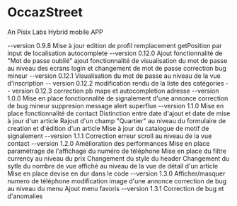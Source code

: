 # OccazStreet
An Pisix Labs Hybrid mobile APP

--version 0.9.8
Mise à jour edition de profil
remplacement getPosition par input de localisation autocomplete
--version 0.12.0
Ajout fonctionnalité de "Mot de passe oublié"
ajout fonctionnalité de visualisation du mot de passe au niveau des ecrans login et changement de mot de passe
correction bug mineur
--version 0.12.1
Visualisation du mot de passe au niveau de la vue d'inscription
-- version 0.12.2
modification rendu de la liste des catégories
-- version 0.12.3
correction pb maps et autocompletion adresse
--version 1.0.0
Mise en place fonctionnalité de signalement d'une annonce
correction de bug mineur
suppresion message alert superflue
--version 1.1.0
Mise en place fonctionnalité de contact
Distinction entre date d'ajout et date de mise à jour d'un article
Rajout d'un champ "Quartier" au niveau du formulaire de creation et d'édition d'un article
Mise à jour du catalogue de motif de signalement
--version 1.1.1
Correction erreur scroll au niveau de la vue contact
--version 1.2.0
Amélioration des performances 
Mise en place paramétrage  de l'affichage du numéro de téléphone
Mise en place du filtre currency au niveau du prix
Changement du style du header
Changement du sytle du nombre de vue affiché au niveau de la vue de détail d'un article
Mise en place devise en dur dans le code
--version 1.3.0
Afficher/masquer numero de téléphone
modification image d'une annonce
correction de bug au niveau du menu
Ajout menu favoris
--version 1.3.1
Correction de bug et d'anomalies